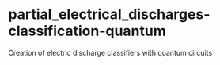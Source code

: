 # partial_electrical_discharges-classification-quantum
Creation of electric discharge classifiers with quantum circuits
